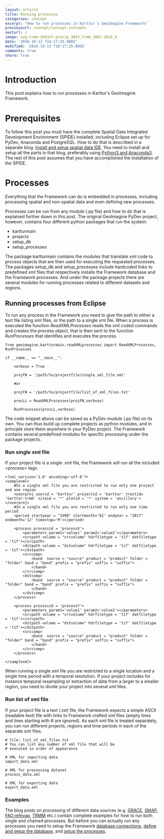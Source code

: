```yaml
---
layout: article
title: Running processes
categories: concept
excerpt: "How to run processes in Karttur´s GeoImagine Framework"
previousurl: concept/concept-concepts
nexturl: /
image: avg-trmm-3b43v7-precip_3B43_trmm_2001-2016_A
date: '2018-10-13 T18:17:25.000Z'
modified: '2018-10-13 T18:17:25.000Z'
comments: true
share: true
---
```


# Introduction

This post explains how to run processes in Karttur's GeoImagine Framework.

# Prerequisites

To follow this post you must have the complete Spatial Data Integrated Development Environment (SPIDE) installed, including <span class='app'>Eclipse</span> set up for PyDev, <span class='app'>Anaconda</span> and <span class='app'>PostgreSQL</span>. How to do that is described in a separate blog: [Install and setup spatial data IDE](https://karttur.github.io/setup-ide/). You need to install and setup all the parts in that blog, preferably using [Python3 and Anaconda3](https://karttur.github.io/setup-ide/blog/python3-upgrade/). The rest of this post assumes that you have accomplished the installation of the SPIDE.

# Processes

Everything that the Framework can do is embedded in processes, including processing spatial and non-spatial data and even defining new processes.

Processes can be run from any module (<span class='file'>.py</span> file) and how to do that is explained further down in this post. The original GeoImagine PyDev project, however, contains four different python packages that run the system:

- kartturmain
- projects
- setup_db
- setup_processes

The package <span class='package'>kartturmain</span> contains the modules that translate xml code to process objects that are then used for executing the requested processes. The packages <span class='package'>setup_db</span> and <span class='package'>setup_processes</span> include hardcoded links to predefined xml files that respectively installs the Framework database and the Framework processes. And under the package  <span class='package'>projects</span> there are several modules for running processes related to different datasets and regions.

## Running processes from Eclipse

To run any process in the Framework you need to give the path to either a text file listing xml files, or the path to a single xml file. When a process is executed the function *ReadXMLProcesses* reads the xml coded commands and creates the process object, that is then sent to the function *RunProcesses* that identifies and executes the process.

```
from geoimagine.kartturmain.readXMLprocesses import ReadXMLProcesses, RunProcesses

if __name__ == "__main__":

    verbose = True

    projFN = '/path/to/projectfile/single_xml_file.xml'

    #or

    projFN = '/path/to/projectfile/list_of_xml_files.txt'

    procLL = ReadXMLProcesses(projFN,verbose)

    RunProcesses(procLL,verbose)
```

The code snippet above can be saved as a PyDev module (<span class='file'>.py</span> file) on its own. You can thus build up complete projects as python modules, and in principle store them anywhere in your PyDev project. The Framework contains several predefined modules for specific processing under the package <span class='package'>projects</span>.

### Run single xml file

If your project file is a single <span class='file'>.xml</span> file, the Framework will run all the included \<process\> tags.

```
<?xml version='1.0' encoding='utf-8'?>
<samplexml>
	#In a single xml file you are restricted to run only one project and one region
	<userproj userid = 'karttur' projectid = 'karttur' tractid= 'karttur-trmm' siteid = '*' plotid = '*' system = 'ancillary'></userproj>
	#In a single xml file you are restricted to run only one time period
	<period startyear = "1998" startmonth='01' endyear = "2017" endmonth='12' timestep='M'></period>

	<process processid = 'processX'>
		<parameters param1='value1' param2='value2'></parameters>
		<srcpath volume = "srcvolume" hdrfiletype = 'tif' datfiletype = 'tif'></srcpath>
		<dstpath volume = "dstvolume" hdrfiletype = 'tif' datfiletype = 'tif'></dstpath>
		<srccomp>
			<band  source = "source" product = "product" folder = "folder" band = "band" prefix = "prefix" suffix = "suffix">
			</band>
		</srccomp>
		<dstcomp>
			<band  source = "source" product = "product" folder = "folder" band = "band" prefix = "prefix" suffix = "suffix">
			</band>
		</dstcomp>
	</process>

	<process processid = 'processY'>
		<parameters param1='value1' param2='value2'></parameters>
		<srcpath volume = "srcvolume" hdrfiletype = 'tif' datfiletype = 'tif'></srcpath>
		<dstpath volume = "dstvolume" hdrfiletype = 'tif' datfiletype = 'tif'></dstpath>
		<srccomp>
			<band  source = "source" product = "product" folder = "folder" band = "band" prefix = "prefix" suffix = "suffix">
			</band>
		</srccomp>
	</process>

</samplexml>
```

When running a single xml file you are restricted to a single location and a single time period with a temporal resolution. If your project includes for instance temporal resampling or extraction of data from a larger to a smaller region, you need to divide your project into several xml files.

### Run list of xml file

If your project file is a text (<span class='file'>.txt</span>) file, the Framework expects a simple ASCII (readable text) file with links to Framework crafted xml files (empty lines and lines starting with # are ignored). As each xml file is treated separately, you can run different projects, regions and time periods in each of the separate xml files.

```
# file: list_of_xml_files.txt
# You can list any number of xml file that will be
# executed in order of appearance

# XML for importing data
import_data.xml

# XML for processing dataset
process_data.xml

# XML for exporting data
export_data.xml
```

### Examples

The blog posts on processing of different data sources (e.g. [GRACE](../../blog/blog-GRACE/), [SMAP](../../blog/blog-SMAP), [FAO refevap](../../blog/blog-FAO-refevap), [TRMM](../../blog/blog-TRMM) etc.) contain complete examples for how to run both single and chained processes. But before you can actually run any processes you need to setup the Framework [database connections](../setup-dblink/), [define and setup the database](../setup-db/), and [setup the processes](../setup-processes/).
